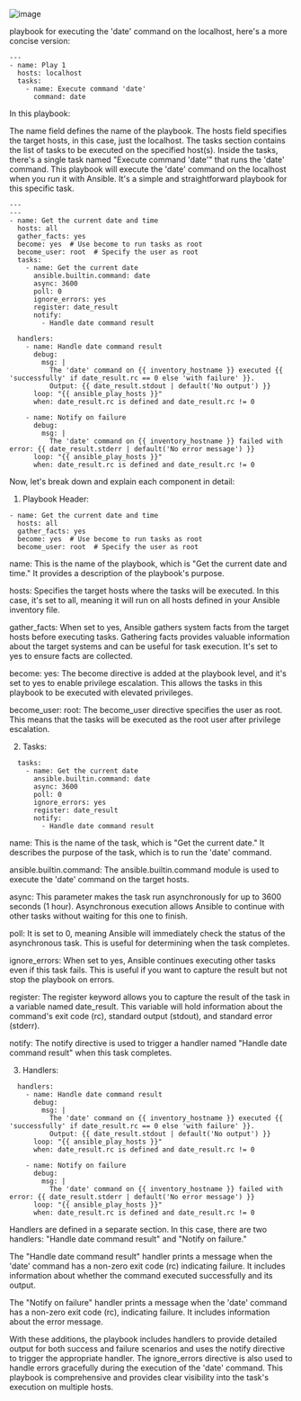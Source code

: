 

![image](https://github.com/vijaybiradar/Ansible_Basics/assets/38376802/8c05814f-b9ea-4936-a7d6-41920ba840c4)



playbook for executing the 'date' command on the localhost, here's a more concise version:

```
---
- name: Play 1
  hosts: localhost
  tasks:
    - name: Execute command 'date'
      command: date
```
In this playbook:

The name field defines the name of the playbook.
The hosts field specifies the target hosts, in this case, just the localhost.
The tasks section contains the list of tasks to be executed on the specified host(s).
Inside the tasks, there's a single task named "Execute command 'date'" that runs the 'date' command.
This playbook will execute the 'date' command on the localhost when you run it with Ansible. It's a simple and straightforward playbook for this specific task.


```
---
---
- name: Get the current date and time
  hosts: all
  gather_facts: yes
  become: yes  # Use become to run tasks as root
  become_user: root  # Specify the user as root
  tasks:
    - name: Get the current date
      ansible.builtin.command: date
      async: 3600
      poll: 0
      ignore_errors: yes
      register: date_result
      notify:
        - Handle date command result

  handlers:
    - name: Handle date command result
      debug:
        msg: |
          The 'date' command on {{ inventory_hostname }} executed {{ 'successfully' if date_result.rc == 0 else 'with failure' }}.
          Output: {{ date_result.stdout | default('No output') }}
      loop: "{{ ansible_play_hosts }}"
      when: date_result.rc is defined and date_result.rc != 0

    - name: Notify on failure
      debug:
        msg: |
          The 'date' command on {{ inventory_hostname }} failed with error: {{ date_result.stderr | default('No error message') }}
      loop: "{{ ansible_play_hosts }}"
      when: date_result.rc is defined and date_result.rc != 0

```
Now, let's break down and explain each component in detail:

1. Playbook Header:

```
- name: Get the current date and time
  hosts: all
  gather_facts: yes
  become: yes  # Use become to run tasks as root
  become_user: root  # Specify the user as root
```
name: This is the name of the playbook, which is "Get the current date and time." It provides a description of the playbook's purpose.

hosts: Specifies the target hosts where the tasks will be executed. In this case, it's set to all, meaning it will run on all hosts defined in your Ansible inventory file.

gather_facts: When set to yes, Ansible gathers system facts from the target hosts before executing tasks. Gathering facts provides valuable information about the target systems and can be useful for task execution. It's set to yes to ensure facts are collected.

become: yes: The become directive is added at the playbook level, and it's set to yes to enable privilege escalation. This allows the tasks in this playbook to be executed with elevated privileges.

become_user: root: The become_user directive specifies the user as root. This means that the tasks will be executed as the root user after privilege escalation.

2. Tasks:

```
  tasks:
    - name: Get the current date
      ansible.builtin.command: date
      async: 3600
      poll: 0
      ignore_errors: yes
      register: date_result
      notify:
        - Handle date command result
```
name: This is the name of the task, which is "Get the current date." It describes the purpose of the task, which is to run the 'date' command.

ansible.builtin.command: The ansible.builtin.command module is used to execute the 'date' command on the target hosts.

async: This parameter makes the task run asynchronously for up to 3600 seconds (1 hour). Asynchronous execution allows Ansible to continue with other tasks without waiting for this one to finish.

poll: It is set to 0, meaning Ansible will immediately check the status of the asynchronous task. This is useful for determining when the task completes.

ignore_errors: When set to yes, Ansible continues executing other tasks even if this task fails. This is useful if you want to capture the result but not stop the playbook on errors.

register: The register keyword allows you to capture the result of the task in a variable named date_result. This variable will hold information about the command's exit code (rc), standard output (stdout), and standard error (stderr).

notify: The notify directive is used to trigger a handler named "Handle date command result" when this task completes.

3. Handlers:

```
  handlers:
    - name: Handle date command result
      debug:
        msg: |
          The 'date' command on {{ inventory_hostname }} executed {{ 'successfully' if date_result.rc == 0 else 'with failure' }}.
          Output: {{ date_result.stdout | default('No output') }}
      loop: "{{ ansible_play_hosts }}"
      when: date_result.rc is defined and date_result.rc != 0

    - name: Notify on failure
      debug:
        msg: |
          The 'date' command on {{ inventory_hostname }} failed with error: {{ date_result.stderr | default('No error message') }}
      loop: "{{ ansible_play_hosts }}"
      when: date_result.rc is defined and date_result.rc != 0
```
Handlers are defined in a separate section. In this case, there are two handlers: "Handle date command result" and "Notify on failure."

The "Handle date command result" handler prints a message when the 'date' command has a non-zero exit code (rc) indicating failure. It includes information about whether the command executed successfully and its output.

The "Notify on failure" handler prints a message when the 'date' command has a non-zero exit code (rc), indicating failure. It includes information about the error message.

With these additions, the playbook includes handlers to provide detailed output for both success and failure scenarios and uses the notify directive to trigger the appropriate handler. The ignore_errors directive is also used to handle errors gracefully during the execution of the 'date' command. This playbook is comprehensive and provides clear visibility into the task's execution on multiple hosts.
